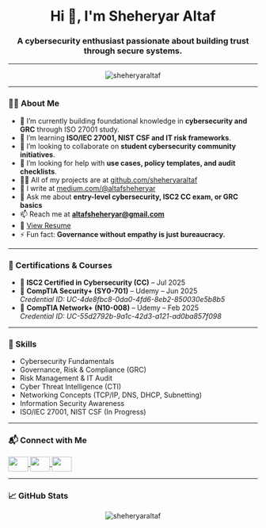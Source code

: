 <h1 align="center">Hi 👋, I'm Sheheryar Altaf</h1>
<h3 align="center">A cybersecurity enthusiast passionate about building trust through secure systems.</h3>

---

<p align="center">
  <img src="https://komarev.com/ghpvc/?username=sheheryaraltaf&label=Profile%20views&color=0e75b6&style=flat" alt="sheheryaraltaf" />
</p>

---

### 👨‍💻 About Me

- 🔭 I’m currently building foundational knowledge in **cybersecurity and GRC** through ISO 27001 study.  
- 🌱 I’m learning **ISO/IEC 27001, NIST CSF and IT risk frameworks**.  
- 👯 I’m looking to collaborate on **student cybersecurity community initiatives**.  
- 🤝 I’m looking for help with **use cases, policy templates, and audit checklists**.  
- 👨‍💻 All of my projects are at [github.com/sheheryaraltaf](https://github.com/sheheryaraltaf)  
- 📝 I write at [medium.com/@altafsheheryar](https://medium.com/@altafsheheryar)  
- 💬 Ask me about **entry-level cybersecurity, ISC2 CC exam, or GRC basics**  
- 📫 Reach me at **altafsheheryar@gmail.com**  
- 📄 [View Resume](https://docs.google.com/document/d/1E_A5swqJNWkwVd-HpfqEx366gIXMDxjZ/view)  
- ⚡ Fun fact: **Governance without empathy is just bureaucracy.**  

---

### 🏅 Certifications & Courses

- 📜 **ISC2 Certified in Cybersecurity (CC)** – Jul 2025  
- 📜 **CompTIA Security+ (SY0-701)** – Udemy – Jun 2025  
  *Credential ID: UC-4de8fbc8-0da0-4fd6-8eb2-850030e5b8b5*  
- 📜 **CompTIA Network+ (N10-008)** – Udemy – Feb 2025  
  *Credential ID: UC-55d2792b-9a1c-42d3-a121-ad0ba857f098*  

---

### 🧠 Skills

- Cybersecurity Fundamentals  
- Governance, Risk & Compliance (GRC)  
- Risk Management & IT Audit  
- Cyber Threat Intelligence (CTI)  
- Networking Concepts (TCP/IP, DNS, DHCP, Subnetting)  
- Information Security Awareness  
- ISO/IEC 27001, NIST CSF (In Progress)  

---

### 📬 Connect with Me

<p align="left">
  <a href="https://linkedin.com/in/sheheryaraltaf" target="blank">
    <img align="center" src="https://raw.githubusercontent.com/rahuldkjain/github-profile-readme-generator/master/src/images/icons/Social/linked-in-alt.svg" height="30" width="40" />
  </a>
  <a href="https://medium.com/@altafsheheryar" target="blank">
    <img align="center" src="https://raw.githubusercontent.com/rahuldkjain/github-profile-readme-generator/master/src/images/icons/Social/medium.svg" height="30" width="40" />
  </a>
  <a href="https://www.youtube.com/c/sheheryargrc" target="blank">
    <img align="center" src="https://raw.githubusercontent.com/rahuldkjain/github-profile-readme-generator/master/src/images/icons/Social/youtube.svg" height="30" width="40" />
  </a>
</p>

---

### 📈 GitHub Stats

<p align="center">
  <img src="https://github-readme-streak-stats.herokuapp.com/?user=sheheryaraltaf&" alt="sheheryaraltaf" />
</p>
